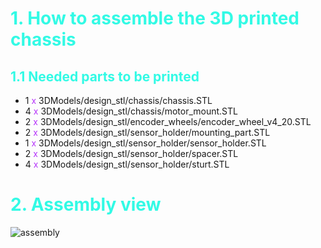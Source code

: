 #  <span style="color: #32FAE5">1. How to assemble the 3D printed chassis </span>

## <span style="color: #32FAE5">1.1 Needed parts to be printed </span>

- 1 <span style="color: #B532FA">x</span> 3DModels/design_stl/chassis/chassis.STL <br />
- 4 <span style="color: #B532FA">x</span> 3DModels/design_stl/chassis/motor_mount.STL <br />
- 2 <span style="color: #B532FA">x</span> 3DModels/design_stl/encoder_wheels/encoder_wheel_v4_20.STL <br />
- 2 <span style="color: #B532FA">x</span> 3DModels/design_stl/sensor_holder/mounting_part.STL <br />
- 1 <span style="color: #B532FA">x</span> 3DModels/design_stl/sensor_holder/sensor_holder.STL <br /> 
- 2 <span style="color: #B532FA">x</span> 3DModels/design_stl/sensor_holder/spacer.STL <br />
- 4 <span style="color: #B532FA">x</span> 3DModels/design_stl/sensor_holder/sturt.STL <br />

# <span style="color: #32FAE5">2. Assembly view </span>
![assembly](https://github.com/OpenMOBot/3DModels/assets/32581471/4196ec15-6460-4487-aede-a9ffc5f75b8b)

